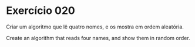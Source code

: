 # Exercício 020

Criar um algoritmo que lê quatro nomes, e os mostra em ordem aleatória.

Create an algorithm that reads four names, and show them in random order.
